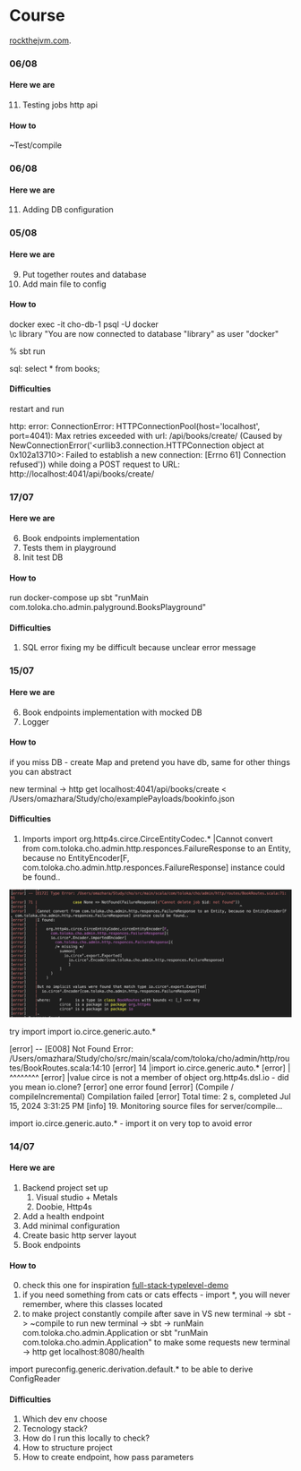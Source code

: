 # Course

[rockthejvm.com](https://rockthejvm.com/).

### 06/08
#### Here we are

11. Testing jobs http api

#### How to

~Test/compile

### 06/08
#### Here we are

11. Adding DB configuration

### 05/08
#### Here we are

9. Put together routes and database
10. Add main file to config

#### How to
docker exec -it cho-db-1 psql -U docker  
\c library
"You are now connected to database "library" as user "docker" 

% sbt run  

sql:  select * from books;
#### Difficulties
restart and run

http: error: ConnectionError: HTTPConnectionPool(host='localhost', port=4041): Max retries exceeded with url: /api/books/create/ (Caused by NewConnectionError('<urllib3.connection.HTTPConnection object at 0x102a13710>: Failed to establish a new connection: [Errno 61] Connection refused')) while doing a POST request to URL: http://localhost:4041/api/books/create/


### 17/07
#### Here we are

6. Book endpoints implementation 
7. Tests them in playground
8. Init test DB

#### How to
run
docker-compose up
sbt "runMain com.toloka.cho.admin.palyground.BooksPlayground"


#### Difficulties
1. SQL error fixing my be difficult because unclear error message

### 15/07

#### Here we are

6. Book endpoints implementation with mocked DB
7. Logger

#### How to

if you miss DB - create Map and pretend you have db, same for other things you can abstract

new terminal -> http get localhost:4041/api/books/create < /Users/omazhara/Study/cho/examplePayloads/bookinfo.json

#### Difficulties

1. Imports 
import org.http4s.circe.CirceEntityCodec.*
|Cannot convert from com.toloka.cho.admin.http.responces.FailureResponse to an Entity, because no EntityEncoder[F, com.toloka.cho.admin.http.responces.FailureResponse] instance could be found..

![alt text](image.png)

try import
 import io.circe.generic.auto.*

[error] -- [E008] Not Found Error: /Users/omazhara/Study/cho/src/main/scala/com/toloka/cho/admin/http/routes/BookRoutes.scala:14:10 
[error] 14 |import io.circe.generic.auto.*
[error]    |       ^^^^^^^^
[error]    |value circe is not a member of object org.http4s.dsl.io - did you mean io.clone?
[error] one error found
[error] (Compile / compileIncremental) Compilation failed
[error] Total time: 2 s, completed Jul 15, 2024 3:31:25 PM
[info] 19. Monitoring source files for server/compile...

import io.circe.generic.auto.* - import it on very top to avoid error

### 14/07

#### Here we are

1. Backend project set up
    1) Visual studio + Metals
    2) Doobie, Http4s
2. Add a health endpoint
3. Add minimal configuration
4. Create basic http server layout
5. Book endpoints 

#### How to
0. check this one for inspiration [full-stack-typelevel-demo](https://github.com/rockthejvm/full-stack-typelevel-demo)
1. if you need something from cats or cats effects - import *, you will never remember, where this classes located
2. to make project constantly compile after save in VS
    new terminal -> sbt -> ~compile
   to run 
    new terminal -> sbt -> runMain com.toloka.cho.admin.Application
    or sbt "runMain com.toloka.cho.admin.Application"
   to make some requests
    new terminal -> http get localhost:8080/health


import pureconfig.generic.derivation.default.* to be able to derive ConfigReader


#### Difficulties

1. Which dev env choose
2. Tecnology stack?
3. How do I run this locally to check? 
4. How to structure project
5. How to create endpoint, how pass parameters


